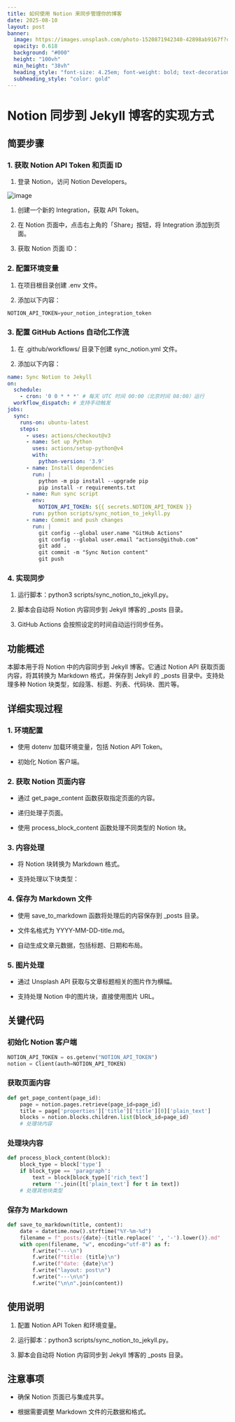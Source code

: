 ```yaml
---
title: 如何使用 Notion 来同步管理你的博客
date: 2025-08-10
layout: post
banner:
  image: https://images.unsplash.com/photo-1520871942340-42898ab9167f?crop=entropy&cs=tinysrgb&fit=max&fm=jpg&ixid=M3w2OTIwMzJ8MHwxfHJhbmRvbXx8fHx8fHx8fDE3NTQ4MjEzNzZ8&ixlib=rb-4.1.0&q=80&w=1080
  opacity: 0.618
  background: "#000"
  height: "100vh"
  min_height: "38vh"
  heading_style: "font-size: 4.25em; font-weight: bold; text-decoration: underline"
  subheading_style: "color: gold"
---
```


# Notion 同步到 Jekyll 博客的实现方式

## 简要步骤

### 1. 获取 Notion API Token 和页面 ID

1. 登录 Notion，访问 Notion Developers。

![image](https://prod-files-secure.s3.us-west-2.amazonaws.com/a7a0cc5a-89b9-4cda-8686-1fba0ca52f40/d19c1afe-dea5-4312-9333-786b0ba83054/image.png?X-Amz-Algorithm=AWS4-HMAC-SHA256&X-Amz-Content-Sha256=UNSIGNED-PAYLOAD&X-Amz-Credential=ASIAZI2LB466SJEMYRI7%2F20250810%2Fus-west-2%2Fs3%2Faws4_request&X-Amz-Date=20250810T102256Z&X-Amz-Expires=3600&X-Amz-Security-Token=IQoJb3JpZ2luX2VjEJf%2F%2F%2F%2F%2F%2F%2F%2F%2F%2FwEaCXVzLXdlc3QtMiJGMEQCIDuPrOhIboAras%2BtutcB2vjxIhw4YpQSsGLzvZ2gsJABAiB5lIADj1PjE7zWOleceStPZVerIdJ1priheyzjMG94DSqIBAjP%2F%2F%2F%2F%2F%2F%2F%2F%2F%2F8BEAAaDDYzNzQyMzE4MzgwNSIMT%2FkwygIqKJK%2Bwk1dKtwDeOnYe7JTFVdyasXRJGzoKEgoFiNDNobycGiFWEvMgZoAgF3sOYOGdKxzOFR7jjvoDyB6Tqpaz4GHfgNAe2DjfZexCLkyjSr5Y08nzr%2BqyEIunBfssmjeX0QvZ9mm1TrYxVlsX7rH1w0LBMhem63CkagvYqE2xT5zFPl9WL4O3SiN8sPekRK7YVN%2F7xfLaj5X8cPVsy2Izqwa%2BXk216VXTzCkB8244h9DERMQMuTFkgZ8gFgGWsWh75PwdZrWeYWlYgN4uUVC0emLASoVl3eBNpK0%2F%2Bkeov1fg8sBO2d44o9HY5itjf0xSAgcfaw%2FRgKbgu01Lg7MY867G%2B9iY5lpZ9Do8LgCCIRE%2FbQL5jEDYVO1oI2Uvj1nwSSiadxoOVl%2Fd3%2BNOwPbCbvWwsl0nw85wgZRQUgjWrhv7nB%2FAnInfqMMbG9as3h4MxhU8tfW2xFlWSlR4GUMRsVpuKyq4tRzX1NHlxjg6IsYmRa%2FxRLhCuhvF29NI1dnJDHSJR2ptEIq8iYyvvzRTfRqBT6pPehVL%2FuVCbkQruZ1265cXxxKM631wI0s6PR96oUcQ0dQoACvwhrQ65yl6qCfpWPZihrtBm96vwjsMG8vTZnLJG0CgnteZ0YzXLRWo7AMJu0w8PTgxAY6pgGqYAAzQidGDgozagzMpR4wxyKO90un%2FGmRBNPorUlrSbhnW8j%2BvoYHr%2BMcF3K1WTUYPRolW%2FLi44TgpkDmiPAm0xvUOy3GilTjnPhsRbdnKsb7D4A6%2FIugefST5sF6%2BAUXCW5Xafzg1l6jLw%2Fzb799VuaduEalmLu96CPcRFdd7aCyqHaY4lDvTsGr1CsZxwPFokjgjEl3HJ69ex2L5CGDs3%2Bns88P&X-Amz-Signature=d87f3dcdb8892bffc0cd1680a5873b8cb4c748fa32654cca2a20def66a20841e&X-Amz-SignedHeaders=host&x-amz-checksum-mode=ENABLED&x-id=GetObject)

1. 创建一个新的 Integration，获取 API Token。

1. 在 Notion 页面中，点击右上角的「Share」按钮，将 Integration 添加到页面。

1. 获取 Notion 页面 ID：


### 2. 配置环境变量

1. 在项目根目录创建 .env 文件。

1. 添加以下内容：

```javascript
NOTION_API_TOKEN=your_notion_integration_token
```

### 3. 配置 GitHub Actions 自动化工作流

1. 在 .github/workflows/ 目录下创建 sync_notion.yml 文件。

1. 添加以下内容：

```yaml
name: Sync Notion to Jekyll
on:
  schedule:
    - cron: '0 0 * * *' # 每天 UTC 时间 00:00（北京时间 08:00）运行
  workflow_dispatch: # 支持手动触发
jobs:
  sync:
    runs-on: ubuntu-latest
    steps:
      - uses: actions/checkout@v3
      - name: Set up Python
        uses: actions/setup-python@v4
        with:
          python-version: '3.9'
      - name: Install dependencies
        run: |
          python -m pip install --upgrade pip
          pip install -r requirements.txt
      - name: Run sync script
        env:
          NOTION_API_TOKEN: ${{ secrets.NOTION_API_TOKEN }}
        run: python scripts/sync_notion_to_jekyll.py
      - name: Commit and push changes
        run: |
          git config --global user.name "GitHub Actions"
          git config --global user.email "actions@github.com"
          git add .
          git commit -m "Sync Notion content"
          git push
```

### 4. 实现同步

1. 运行脚本：python3 scripts/sync_notion_to_jekyll.py。

1. 脚本会自动将 Notion 内容同步到 Jekyll 博客的 _posts 目录。

1. GitHub Actions 会按照设定的时间自动运行同步任务。

## 功能概述

本脚本用于将 Notion 中的内容同步到 Jekyll 博客。它通过 Notion API 获取页面内容，将其转换为 Markdown 格式，并保存到 Jekyll 的 _posts 目录中。支持处理多种 Notion 块类型，如段落、标题、列表、代码块、图片等。

## 详细实现过程

### 1. 环境配置

- 使用 dotenv 加载环境变量，包括 Notion API Token。

- 初始化 Notion 客户端。

### 2. 获取 Notion 页面内容

- 通过 get_page_content 函数获取指定页面的内容。

- 递归处理子页面。

- 使用 process_block_content 函数处理不同类型的 Notion 块。

### 3. 内容处理

- 将 Notion 块转换为 Markdown 格式。

- 支持处理以下块类型：


### 4. 保存为 Markdown 文件

- 使用 save_to_markdown 函数将处理后的内容保存到 _posts 目录。

- 文件名格式为 YYYY-MM-DD-title.md。

- 自动生成文章元数据，包括标题、日期和布局。

### 5. 图片处理

- 通过 Unsplash API 获取与文章标题相关的图片作为横幅。

- 支持处理 Notion 中的图片块，直接使用图片 URL。

## 关键代码

### 初始化 Notion 客户端

```python
NOTION_API_TOKEN = os.getenv("NOTION_API_TOKEN")
notion = Client(auth=NOTION_API_TOKEN)
```

### 获取页面内容

```python
def get_page_content(page_id):
    page = notion.pages.retrieve(page_id=page_id)
    title = page['properties']['title']['title'][0]['plain_text']
    blocks = notion.blocks.children.list(block_id=page_id)
    # 处理块内容
```

### 处理块内容

```python
def process_block_content(block):
    block_type = block['type']
    if block_type == 'paragraph':
        text = block[block_type]['rich_text']
        return ''.join([t['plain_text'] for t in text])
    # 处理其他块类型
```

### 保存为 Markdown

```python
def save_to_markdown(title, content):
    date = datetime.now().strftime("%Y-%m-%d")
    filename = f"_posts/{date}-{title.replace(' ', '-').lower()}.md"
    with open(filename, "w", encoding="utf-8") as f:
        f.write("---\n")
        f.write(f"title: {title}\n")
        f.write(f"date: {date}\n")
        f.write("layout: post\n")
        f.write("---\n\n")
        f.write("\n\n".join(content))
```

## 使用说明

1. 配置 Notion API Token 和环境变量。

1. 运行脚本：python3 scripts/sync_notion_to_jekyll.py。

1. 脚本会自动将 Notion 内容同步到 Jekyll 博客的 _posts 目录。

## 注意事项

- 确保 Notion 页面已与集成共享。

- 根据需要调整 Markdown 文件的元数据和格式。